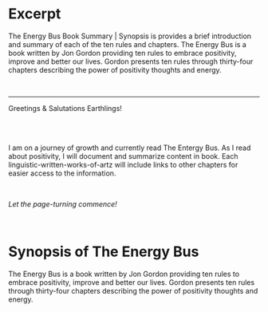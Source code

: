 # Excerpt 

 

The Energy Bus Book Summary | Synopsis is provides a brief introduction and summary of each of the ten rules and chapters. The Energy Bus is a book written by Jon Gordon providing ten rules to embrace positivity, improve and better our lives. Gordon presents ten rules through thirty-four chapters describing the power of positivity thoughts and energy.  

<br/>

---

Greetings & Salutations Earthlings! 

<br/> 
<br/> 

I am on a journey of growth and currently read The Entergy Bus. As I read about positivity, I will document  and summarize content in book. Each linguistic-written-works-of-artz will include links to other chapters for easier access to the information.  

<br/> 

*Let the page-turning commence!* 

<br/> 

# Synopsis of The Energy Bus 

The Energy Bus is a book written by Jon Gordon providing ten rules to embrace positivity, improve and better our lives. Gordon presents ten rules through thirty-four chapters describing the power of positivity thoughts and energy. 
